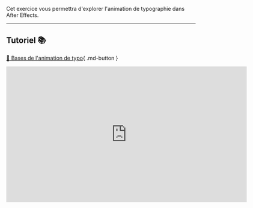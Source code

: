 

 Cet exercice vous permettra d'explorer l'animation de typographie dans After Effects.      
***  




## Tutoriel 📚
[📁 Bases de l'animation de typo](https://cmontmorency365.sharepoint.com/:v:/s/TIM-582214-Animation2d77/EaP_W-HaQxBKnWA8Xk5Vs5gB2bxwMJ-24AqFDa8T3399wg?e=JGDTfS){ .md-button }   <br>   
<iframe src="https://cmontmorency365.sharepoint.com/sites/TIM-582214-Animation2d77/_layouts/15/embed.aspx?UniqueId=e15bffa3-43da-4a10-9d60-3c5e4e55b398&embed=%7B%22ust%22%3Atrue%2C%22hv%22%3A%22CopyEmbedCode%22%7D&referrer=StreamWebApp&referrerScenario=EmbedDialog.Create" width="640" height="360" frameborder="0" scrolling="no" allowfullscreen title="base_animation_texte_AE.mov"></iframe>